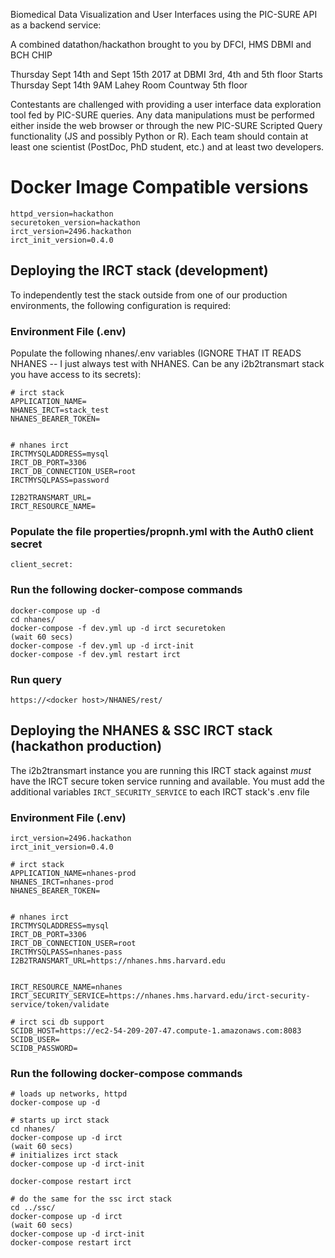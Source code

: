 Biomedical Data Visualization and User Interfaces using the PIC-SURE API as a backend service:

A combined datathon/hackathon brought to you by DFCI, HMS DBMI and BCH CHIP

Thursday Sept 14th and Sept 15th 2017 at DBMI 3rd, 4th and 5th floor Starts Thursday Sept 14th 9AM Lahey Room Countway 5th floor

Contestants are challenged with providing a user interface data exploration tool fed by PIC-SURE queries. Any data manipulations must be performed either inside the web browser or through the new PIC-SURE Scripted Query functionality (JS and possibly Python or R). Each team should contain at least one scientist (PostDoc, PhD student, etc.) and at least two developers.

# Docker Image Compatible versions

```
httpd_version=hackathon
securetoken_version=hackathon
irct_version=2496.hackathon
irct_init_version=0.4.0
```

## Deploying the IRCT stack (development)

To independently test the stack outside from one of our production environments, the following configuration is required:

### Environment File (.env)

Populate the following nhanes/.env variables (IGNORE THAT IT READS NHANES -- I just always test with NHANES. Can be any i2b2transmart stack you have access to its secrets):

```
# irct stack
APPLICATION_NAME=
NHANES_IRCT=stack_test
NHANES_BEARER_TOKEN=


# nhanes irct
IRCTMYSQLADDRESS=mysql
IRCT_DB_PORT=3306
IRCT_DB_CONNECTION_USER=root
IRCTMYSQLPASS=password

I2B2TRANSMART_URL=
IRCT_RESOURCE_NAME=
```

### Populate the file properties/propnh.yml with the Auth0 client secret

`client_secret:`

### Run the following docker-compose commands

```
docker-compose up -d
cd nhanes/
docker-compose -f dev.yml up -d irct securetoken
(wait 60 secs)
docker-compose -f dev.yml up -d irct-init
docker-compose -f dev.yml restart irct
```

### Run query

```
https://<docker host>/NHANES/rest/
```

## Deploying the NHANES & SSC IRCT stack (hackathon production)

The i2b2transmart instance you are running this IRCT stack against _must_ have the IRCT secure token service running and available. You must add the additional variables `IRCT_SECURITY_SERVICE` to each IRCT stack's .env file

### Environment File (.env)

```
irct_version=2496.hackathon
irct_init_version=0.4.0

# irct stack
APPLICATION_NAME=nhanes-prod
NHANES_IRCT=nhanes-prod
NHANES_BEARER_TOKEN=


# nhanes irct
IRCTMYSQLADDRESS=mysql
IRCT_DB_PORT=3306
IRCT_DB_CONNECTION_USER=root
IRCTMYSQLPASS=nhanes-pass
I2B2TRANSMART_URL=https://nhanes.hms.harvard.edu


IRCT_RESOURCE_NAME=nhanes
IRCT_SECURITY_SERVICE=https://nhanes.hms.harvard.edu/irct-security-service/token/validate

# irct sci db support
SCIDB_HOST=https://ec2-54-209-207-47.compute-1.amazonaws.com:8083
SCIDB_USER=
SCIDB_PASSWORD=
```

### Run the following docker-compose commands

```
# loads up networks, httpd
docker-compose up -d

# starts up irct stack
cd nhanes/
docker-compose up -d irct
(wait 60 secs)
# initializes irct stack
docker-compose up -d irct-init

docker-compose restart irct

# do the same for the ssc irct stack
cd ../ssc/
docker-compose up -d irct
(wait 60 secs)
docker-compose up -d irct-init
docker-compose restart irct
```
